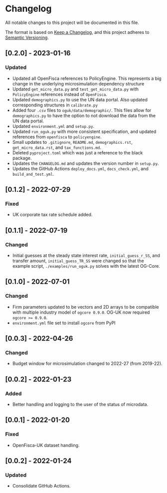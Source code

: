 # Changelog

All notable changes to this project will be documented in this file.

The format is based on [Keep a Changelog](https://keepachangelog.com/en/1.0.0),
and this project adheres to [Semantic Versioning](https://semver.org/spec/v2.0.0).

## [0.2.0] - 2023-01-16

### Updated

* Updated all OpenFisca references to PolicyEngine. This represents a big change in the underlying microsimulation dependency structure
* Updated `get_micro_data.py` and `test_get_micro_data.py` with `PolicyEngine` references instead of `OpenFisca`.
* Updated `demographics.py` to use the UN data portal. Also updated corresponding structures in `calibrate.py`
* Added four `.csv` files to `oguk/data/demographic/`. This files allow for `demographics.py` to have the option to not download the data from the UN data portal.
* Updated `environment.yml` and `setup.py`.
* Updated `run_oguk.py` with more consistent specification, and updated references from `openfisca` to `policyengine`.
* Small updates to `.gitignore`, `README.md`, `demographics.rst`, `get_micro_data.rst`, and `tax_functions.md`.
* Deleted `pyproject.toml` which was just a reference to the black package.
* Updates the `CHANGELOG.md` and updates the version number in `setup.py`.
* Updates the GitHub Actions `deploy_docs.yml`, `docs_check.yml`, and `build_and_test.yml`.

## [0.1.2] - 2022-07-29

### Fixed

* UK corporate tax rate schedule added.

## [0.1.1] - 2022-07-19

### Changed

* Initial guesses at the steady state interest rate, `initial_guess_r_SS`, and transfer amount, `initial_guess_TR_SS` were changed so that the example script, `./examples/run_oguk.py` solves with the latest OG-Core.

## [0.1.0] - 2022-07-01

### Changed

* Firm parameters updated to be vectors and 2D arrays to be compatible with multiple industry model of `ogcore 0.9.0`.  OG-UK now required `ogcore >= 0.9.0`.
* `environment.yml` file set to install `ogcore` from PyPI

## [0.0.3] - 2022-04-26

### Changed

* Budget window for microsimulation changed to 2022-27 (from 2019-22).

## [0.0.2] - 2022-01-23

### Added

* Better handling and logging to the user of the status of microdata.

## [0.0.1] - 2022-01-20

### Fixed

* OpenFisca-UK dataset handling.

## [0.0.2] - 2022-01-24

### Updated

* Consolidate GitHub Actions.
